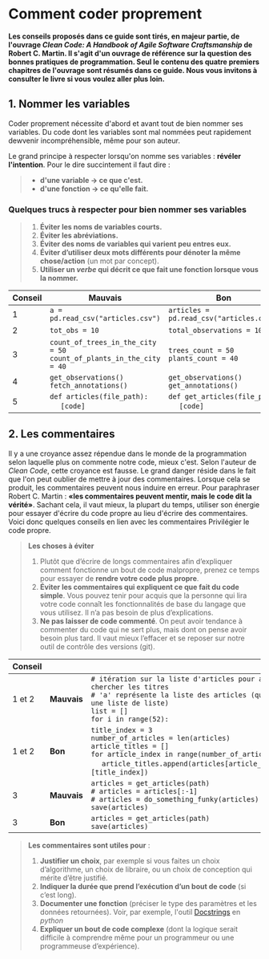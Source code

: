 # Comment coder proprement
**Les conseils proposés dans ce guide sont tirés, en majeur partie, de l'ouvrage _Clean Code: A Handbook of Agile Software
Craftsmanship_ de Robert C. Martin. Il s'agit d'un ouvrage de référence sur la question
des bonnes pratiques de programmation. Seul le contenu des quatre premiers chapitres de l'ouvrage sont résumés dans ce guide. 
Nous vous invitons à consulter le livre si vous voulez aller plus loin.**

## 1. Nommer les variables

Coder proprement nécessite d'abord et avant tout de bien nommer ses variables. Du code
dont les variables sont mal nommées peut rapidement dewvenir incompréhensible, même pour
son auteur.

Le grand principe à respecter lorsqu'on nomme ses variables : **révéler l'intention**.
Pour le dire succintement il faut dire :
>* **d'une variable -> ce que c'est.**
>* **d'une fonction -> ce qu'elle fait.**

### Quelques trucs à respecter pour bien nommer ses variables
>1. **Éviter les noms de variables courts.**
>2. **Éviter les abréviations.**
>3. **Éviter des noms de variables qui varient peu entres eux.**
>4. **Éviter d’utiliser deux mots différents pour dénoter la même chose/action** (un mot par concept).
>5. **Utiliser un _verbe_ qui décrit ce que fait une fonction lorsque vous la nommer.**

| Conseil | Mauvais                                                                        | Bon |
|---------|--------------------------------------------------------------------------------|-----|
| 1       | `a = pd.read_csv("articles.csv")`                                              |`articles = pd.read_csv("articles.csv")`|
| 2       | `tot_obs = 10`                                                                 |`total_observations = 10`|
| 3       | `count_of_trees_in_the_city = 50` <br> `count_of_plants_in_the_city = 40 `<br> | `trees_count = 50` <br>`plants_count = 40 ` |
| 4       | `get_observations()` <br>`fetch_annotations()`<br> | `get_observations()` <br>`get_annotations()`  |
| 5       | `def articles(file_path):`<br>&nbsp;&nbsp;&nbsp;&nbsp;&nbsp;`[code]`<br>| `def get_articles(file_path)`<br>&nbsp;&nbsp;&nbsp;&nbsp;&nbsp;`[code]`<br> |



## 2. Les commentaires

Il y a une croyance assez répendue dans le monde de la programmation selon laquelle plus
on commente notre code, mieux c'est. Selon l'auteur de _Clean Code_, cette croyance est fausse. Le grand
danger réside dans le fait que l'on peut oublier de mettre à jour des commentaires. Lorsque
cela se produit, les commentaires peuvent nous induire en erreur. Pour paraphraser Robert C. Martin :
**«les commentaires peuvent mentir, mais le code dit la vérité»**. Sachant cela, il vaut mieux,
la plupart du temps, utiliser son énergie pour essayer d'écrire du code propre au lieu d'écrire
des commentaires. Voici donc quelques conseils en lien avec les commentaires
Privilégier le code propre. 
>**Les choses à éviter**
>1. Plutôt que d’écrire de longs commentaires afin d’expliquer comment fonctionne un bout de code malpropre, prenez ce temps pour essayer de **rendre votre code plus propre**. 
>2. **Éviter les commentaires qui expliquent ce que fait du code simple**. Vous pouvez tenir pour acquis que la personne qui lira votre code connaît les fonctionnalités de base du langage que vous utilisez. Il n’a pas besoin de plus d’explications. 
>3. **Ne pas laisser de code commenté**. On peut avoir tendance à commenter du code qui ne sert plus, mais dont on pense avoir besoin plus tard. Il vaut mieux l’effacer et se reposer sur notre outil de contrôle des versions (git). 

| Conseil |      |  |
|---------|-------------|-----|
| 1 et 2  | **Mauvais** |`# itération sur la liste d'articles pour aller chercher les titres`<br>`# 'a' représente la liste des articles (qui est une liste de liste)` <br>`list = []`<br>`for i in range(52):`<br>|
| 1 et 2  | **Bon**     |`title_index = 3`<br>`number_of_articles = len(articles)`<br>`article_titles = []`<br>`for article_index in range(number_of_articles):`<br>&nbsp;&nbsp;&nbsp;&nbsp;&nbsp;`article_titles.append(articles[article_index][title_index])`<br>|
| 3       | **Mauvais** | `articles = get_articles(path)`<br>`# articles = articles[:-1]`<br>`# articles = do_something_funky(articles)`<br>`save(articles)`<br>|
| 3       | **Bon**     |`articles = get_articles(path)`<br>`save(articles)`<br>|



>**Les commentaires sont **utiles** pour** : <br>
>1. **Justifier un choix**, par exemple si vous faites un choix d’algorithme, un choix de libraire, ou un choix de conception qui mérite d’être justifié. <br>
>2. **Indiquer la durée que prend l’exécution d’un bout de code** (si c’est long). <br>
>3. **Documenter une fonction** (préciser le type des paramètres et les données retournées). Voir, par exemple, l'outil [Docstrings](https://realpython.com/documenting-python-code/#documenting-your-python-code-base-using-docstrings) en _python_
>4. **Expliquer un bout de code complexe** (dont la logique serait difficile à comprendre même pour un programmeur ou une programmeuse d’expérience). 



